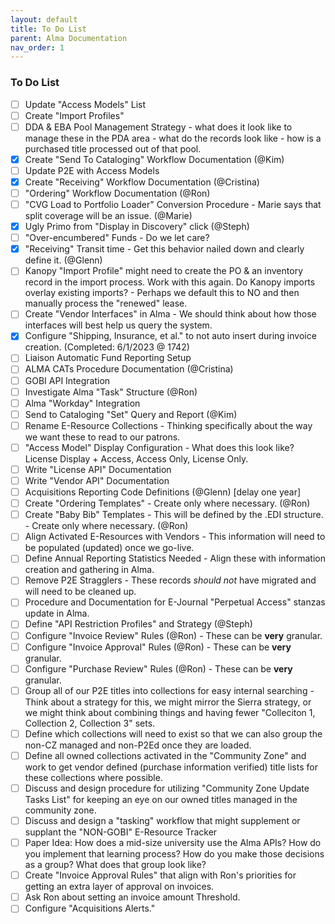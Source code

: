 ```yaml
---
layout: default
title: To Do List
parent: Alma Documentation
nav_order: 1
---
```


### To Do List

- [ ] Update "Access Models" List
- [ ] Create "Import Profiles"
- [ ] DDA & EBA Pool Management Strategy - what does it look like to manage these in the PDA area - what do the records look like - how is a purchased title processed out of that pool. 
- [X] Create "Send To Cataloging" Workflow Documentation (@Kim)
- [ ] Update P2E with Access Models
- [X] Create "Receiving" Workflow Documentation (@Cristina)
- [ ] "Ordering" Workflow Documentation (@Ron)
- [ ] "CVG Load to Portfolio Loader" Conversion Procedure - Marie says that split coverage will be an issue. (@Marie)
- [X] Ugly Primo from "Display in Discovery" click (@Steph)
- [ ] "Over-encumbered" Funds - Do we let care?
- [X] "Receiving" Transit time  - Get this behavior nailed down and clearly define it. (@Glenn)
- [ ] Kanopy "Import Profile" might need to create the PO & an inventory record in the import process. Work with this again. Do Kanopy imports overlay existing imports? - Perhaps we default this to NO and then manually process the "renewed" lease.
- [ ] Create "Vendor Interfaces" in Alma - We should think about how those interfaces will best help us query the system.
- [x] Configure "Shipping, Insurance, et al." to not auto insert during invoice creation. (Completed: 6/1/2023 @ 1742)
- [ ] Liaison Automatic Fund Reporting Setup
- [ ] ALMA CATs Procedure Documentation (@Cristina)
- [ ] GOBI API Integration
- [ ] Investigate Alma "Task" Structure (@Ron)
- [ ] Alma "Workday" Integration
- [ ] Send to Cataloging "Set" Query and Report (@Kim)
- [ ] Rename E-Resource Collections - Thinking specifically about the way we want these to read to our patrons.
- [ ] "Access Model" Display Configuration - What does this look like? License Display + Access, Access Only, License Only.
- [ ] Write "License API" Documentation
- [ ] Write "Vendor API" Documentation 
- [ ] Acquisitions Reporting Code Definitions (@Glenn) [delay one year]
- [ ] Create "Ordering Templates" - Create only where necessary. (@Ron)
- [ ] Create "Baby Bib" Templates - This will be defined by the .EDI structure. - Create only where necessary. (@Ron)
- [ ] Align Activated E-Resources with Vendors - This information will need to be populated (updated) once we go-live.
- [ ] Define Annual Reporting Statistics Needed - Align these with information creation and gathering in Alma.
- [ ] Remove P2E Stragglers - These records *should not* have migrated and will need to be cleaned up.
- [ ] Procedure and Documentation for E-Journal "Perpetual Access" stanzas update in Alma.
- [ ] Define "API Restriction Profiles" and Strategy (@Steph)
- [ ] Configure "Invoice Review" Rules (@Ron) - These can be **very** granular.
- [ ] Configure "Invoice Approval" Rules (@Ron) - These can be **very** granular.
- [ ] Configure "Purchase Review" Rules (@Ron) - These can be **very** granular.
- [ ] Group all of our P2E titles into collections for easy internal searching - Think about a strategy for this, we might mirror the Sierra strategy, or we might think about combining things and having fewer "Colleciton 1, Collection 2, Collection 3" sets.
- [ ] Define which collections will need to exist so that we can also group the non-CZ managed and non-P2Ed once they are loaded.
- [ ] Define all owned collections activated in the "Community Zone" and work to get vendor defined (purchase information verified) title lists for these collections where possible.
- [ ] Discuss and design procedure for utilizing "Community Zone Update Tasks List" for keeping an eye on our owned titles managed in the community zone.
- [ ] Discuss and design a "tasking" workflow that might supplement or supplant the "NON-GOBI" E-Resource Tracker
- [ ] Paper Idea: How does a mid-size university use the Alma APIs? How do you implement that learning process? How do you make those decisions as a group? What does that group look like?
- [ ] Create "Invoice Approval Rules" that align with Ron's priorities for getting an extra layer of approval on invoices.
- [ ] Ask Ron about setting an invoice amount Threshold.
- [ ] Configure "Acquisitions Alerts."